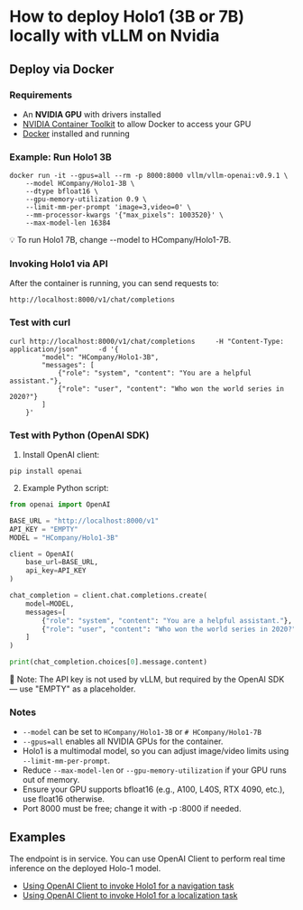 # How to deploy Holo1 (3B or 7B) locally with vLLM on Nvidia 



## Deploy via Docker

### Requirements

- An **NVIDIA GPU** with drivers installed  
- [NVIDIA Container Toolkit](https://github.com/NVIDIA/nvidia-container-toolkit) to allow Docker to access your GPU  
- [Docker](https://docs.docker.com/get-docker/) installed and running  


### Example: Run Holo1 3B

```
docker run -it --gpus=all --rm -p 8000:8000 vllm/vllm-openai:v0.9.1 \
    --model HCompany/Holo1-3B \
    --dtype bfloat16 \
    --gpu-memory-utilization 0.9 \
    --limit-mm-per-prompt 'image=3,video=0' \
    --mm-processor-kwargs '{"max_pixels": 1003520}' \
    --max-model-len 16384
```

💡 To run Holo1 7B, change --model to HCompany/Holo1-7B.

### Invoking Holo1 via API

After the container is running, you can send requests to:

```
http://localhost:8000/v1/chat/completions
```

### Test with curl

```
curl http://localhost:8000/v1/chat/completions     -H "Content-Type: application/json"     -d '{
        "model": "HCompany/Holo1-3B",
        "messages": [
            {"role": "system", "content": "You are a helpful assistant."},
            {"role": "user", "content": "Who won the world series in 2020?"}
        ]
    }'
```

### Test with Python (OpenAI SDK)

1. Install OpenAI client:

```
pip install openai
```

2. Example Python script:

```Python
from openai import OpenAI

BASE_URL = "http://localhost:8000/v1"
API_KEY = "EMPTY"
MODEL = "HCompany/Holo1-3B"

client = OpenAI(
    base_url=BASE_URL,
    api_key=API_KEY
)

chat_completion = client.chat.completions.create(
    model=MODEL,
    messages=[
        {"role": "system", "content": "You are a helpful assistant."},
        {"role": "user", "content": "Who won the world series in 2020?"}
    ]
)

print(chat_completion.choices[0].message.content)
```

🔐 Note: The API key is not used by vLLM, but required by the OpenAI SDK — use "EMPTY" as a placeholder.

### Notes
- `--model` can be set to `HCompany/Holo1-3B` or `# HCompany/Holo1-7B`
- `--gpus=all` enables all NVIDIA GPUs for the container.
- Holo1 is a multimodal model, so you can adjust image/video limits using `--limit-mm-per-prompt`.
- Reduce `--max-model-len` or `--gpu-memory-utilization` if your GPU runs out of memory.
- Ensure your GPU supports bfloat16 (e.g., A100, L40S, RTX 4090, etc.), use float16 otherwise.
- Port 8000 must be free; change it with -p <host>:8000 if needed.

## Examples

The endpoint is in service. You can use OpenAI Client to perform real time inference on the deployed Holo-1 model.

- [Using OpenAI Client to invoke Holo1 for a navigation task](https://github.com/hcompai/hai-cookbook/blob/main/holo1/vllm/invoke_navigation.ipynb)
- [Using OpenAI Client to invoke Holo1 for a localization task](https://github.com/hcompai/hai-cookbook/blob/main/holo1/vllm/invoke_localization.ipynb)